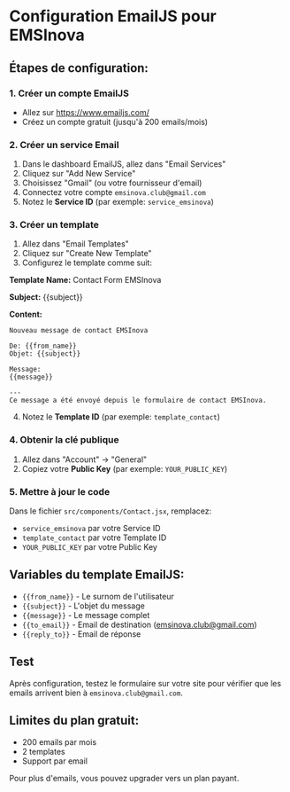 # Configuration EmailJS pour EMSInova

## Étapes de configuration:

### 1. Créer un compte EmailJS

- Allez sur https://www.emailjs.com/
- Créez un compte gratuit (jusqu'à 200 emails/mois)

### 2. Créer un service Email

1. Dans le dashboard EmailJS, allez dans "Email Services"
2. Cliquez sur "Add New Service"
3. Choisissez "Gmail" (ou votre fournisseur d'email)
4. Connectez votre compte `emsinova.club@gmail.com`
5. Notez le **Service ID** (par exemple: `service_emsinova`)

### 3. Créer un template

1. Allez dans "Email Templates"
2. Cliquez sur "Create New Template"
3. Configurez le template comme suit:

**Template Name:** Contact Form EMSInova

**Subject:** {{subject}}

**Content:**

```
Nouveau message de contact EMSInova

De: {{from_name}}
Objet: {{subject}}

Message:
{{message}}

---
Ce message a été envoyé depuis le formulaire de contact EMSInova.
```

4. Notez le **Template ID** (par exemple: `template_contact`)

### 4. Obtenir la clé publique

1. Allez dans "Account" -> "General"
2. Copiez votre **Public Key** (par exemple: `YOUR_PUBLIC_KEY`)

### 5. Mettre à jour le code

Dans le fichier `src/components/Contact.jsx`, remplacez:

- `service_emsinova` par votre Service ID
- `template_contact` par votre Template ID
- `YOUR_PUBLIC_KEY` par votre Public Key

## Variables du template EmailJS:

- `{{from_name}}` - Le surnom de l'utilisateur
- `{{subject}}` - L'objet du message
- `{{message}}` - Le message complet
- `{{to_email}}` - Email de destination (emsinova.club@gmail.com)
- `{{reply_to}}` - Email de réponse

## Test

Après configuration, testez le formulaire sur votre site pour vérifier que les emails arrivent bien à `emsinova.club@gmail.com`.

## Limites du plan gratuit:

- 200 emails par mois
- 2 templates
- Support par email

Pour plus d'emails, vous pouvez upgrader vers un plan payant.

